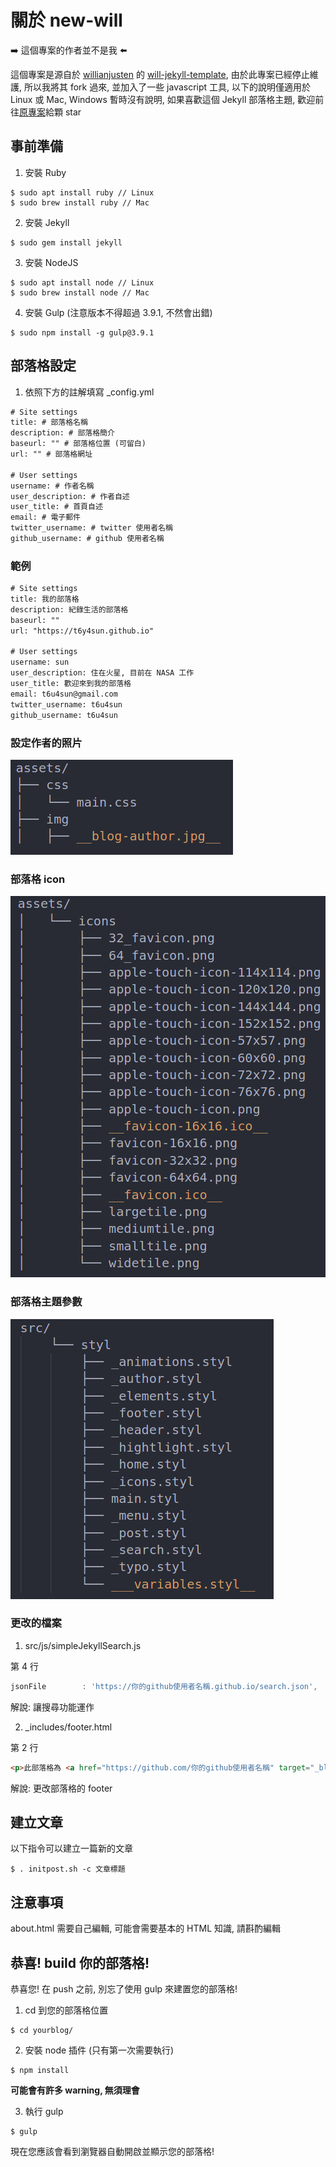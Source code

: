 # 關於 new-will

:arrow_right: 這個專案的作者並不是我 :arrow_left:

這個專案是源自於 [willianjusten](https://github.com/willianjusten) 的 [will-jekyll-template](https://github.com/willianjusten/will-jekyll-template), 由於此專案已經停止維護, 所以我將其 fork 過來, 並加入了一些 javascript 工具, 以下的說明僅適用於 Linux 或 Mac, Windows 暫時沒有說明, 如果喜歡這個 Jekyll 部落格主題, 歡迎前往[原專案](https://github.com/willianjusten/will-jekyll-template)給顆 star

## 事前準備

1. 安裝 Ruby

```console
$ sudo apt install ruby // Linux
$ sudo brew install ruby // Mac
```

2. 安裝 Jekyll

```console
$ sudo gem install jekyll
```

3. 安裝 NodeJS

```console
$ sudo apt install node // Linux
$ sudo brew install node // Mac
```

4. 安裝 Gulp (注意版本不得超過 3.9.1, 不然會出錯)

```console
$ sudo npm install -g gulp@3.9.1
```

## 部落格設定

1. 依照下方的註解填寫 _config.yml

```xml
# Site settings
title: # 部落格名稱
description: # 部落格簡介
baseurl: "" # 部落格位置 (可留白)
url: "" # 部落格網址

# User settings
username: # 作者名稱
user_description: # 作者自述
user_title: # 首頁自述
email: # 電子郵件
twitter_username: # twitter 使用者名稱
github_username: # github 使用者名稱
```

### 範例

```xml
# Site settings
title: 我的部落格
description: 紀錄生活的部落格
baseurl: ""
url: "https://t6y4sun.github.io"

# User settings
username: sun
user_description: 住在火星, 目前在 NASA 工作
user_title: 歡迎來到我的部落格
email: t6u4sun@gmail.com
twitter_username: t6u4sun
github_username: t6u4sun
```

### 設定作者的照片

![userpic](readmepic/userpic.png)

### 部落格 icon

![tree_ico](/readmepic/treeico.png)

### 部落格主題參數

![blogvar](readmepic/blogvar.png)

### 更改的檔案

1. src/js/simpleJekyllSearch.js

第 4 行
```js
jsonFile        : 'https://你的github使用者名稱.github.io/search.json',
```

解說: 讓搜尋功能運作

2. _includes/footer.html

第 2 行
```html
<p>此部落格為 <a href="https://github.com/你的github使用者名稱" target="_blank">你的github使用者名稱</a> 擁有</p>
```

解說: 更改部落格的 footer

## 建立文章

以下指令可以建立一篇新的文章

```console
$ . initpost.sh -c 文章標題
```

## 注意事項

about.html 需要自己編輯, 可能會需要基本的 HTML 知識, 請斟酌編輯

## 恭喜! build 你的部落格!

恭喜您! 在 push 之前, 別忘了使用 gulp 來建置您的部落格!

1. cd 到您的部落格位置

```console
$ cd yourblog/
```

2. 安裝 node 插件 (只有第一次需要執行)

```console
$ npm install
```

__可能會有許多 warning, 無須理會__

3. 執行 gulp

```console
$ gulp
```

現在您應該會看到瀏覽器自動開啟並顯示您的部落格!
